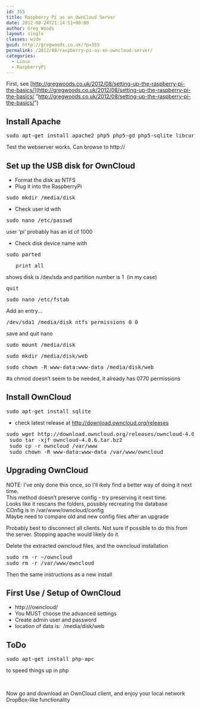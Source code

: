 ```yaml
---
id: 355
title: Raspberry Pi as an OwnCloud Server
date: 2012-08-24T21:14:51+00:00
author: Greg Woods
layout: single
classes: wide
guid: http://gregwoods.co.uk/?p=355
permalink: /2012/08/raspberry-pi-as-an-owncloud-server/
categories:
  - Linux
  - RaspberryPi
---
```

First, see [http://gregwoods.co.uk/2012/08/setting-up-the-raspberry-pi-the-basics/](http://gregwoods.co.uk/2012/08/setting-up-the-raspberry-pi-the-basics/ "http://gregwoods.co.uk/2012/08/setting-up-the-raspberry-pi-the-basics/")

## Install Apache

<pre>sudo apt-get install apache2 php5 php5-gd php5-sqlite libcurl4-openssl-dev php5-curl php5-common php-xml-parser sqlite</pre>

Test the webserver works. Can browse to http://<your-ip-address>

## Set up the USB disk for OwnCloud

  * Format the disk as NTFS
  * Plug it into the RaspberryPi

<pre>sudo mkdir /media/disk</pre>

  * Check user id with

<pre>sudo nano /etc/passwd</pre>

user ‘pi’ probably has an id of 1000

  * Check disk device name with

<pre>sudo parted</pre>

<pre>   print all</pre>

shows disk is /dev/sda and partition number is 1  (in my case)

<pre>quit</pre>

<pre>sudo nano /etc/fstab</pre>

Add an entry&#8230;

<pre>/dev/sda1 /media/disk ntfs permissions 0 0</pre>

save and quit nano

<pre>sudo mount /media/disk</pre>

<pre>sudo mkdir /media/disk/web</pre>

<pre>sudo chown -R www-data:www-data /media/disk/web</pre>

#a chmod doesn’t seem to be needed, it already has 0770 permissions

## Install OwnCloud

<pre>sudo apt-get install sqlite</pre>

  * check latest release at http://download.owncloud.org/releases

<pre>sudo wget http://download.owncloud.org/releases/owncloud-4.0.7.tar.bz2
 sudo tar -xjf owncloud-4.0.6.tar.bz2
 sudo cp -r owncloud /var/www
 sudo chown -R www-data:www-data /var/www/owncloud</pre>

## Upgrading OwnCloud

NOTE: I've only done this once, so I'll ikely find a better way of doing it next time.  
This method doesn’t preserve config - try preserving it next time.  
Looks like it rescans the folders, possibly recreating the database  
COnfig is in /var/www/owncloud/config  
Maybe need to compare old and new config files after an upgrade

Probably best to disconnect all clients. Not sure if possible to do this from the server. Stopping apache would likely do it.

Delete the extracted owncloud files, and the owncloud installation

<pre>sudo rm -r ~/owncloud
sudo rm -r /var/www/owncloud</pre>

Then the same instructions as a new install

## First Use / Setup of OwnCloud

  * http://<you-ip-address>/owncloud/
  * You MUST choose the advanced settings
  * Create admin user and password
  * location of data is:  /media/disk/web

## ToDo

<pre>sudo apt-get install php-apc</pre>

to speed things up in php

&nbsp;

Now go and download an OwnCloud client, and enjoy your local network DropBox-like functionality

&nbsp;